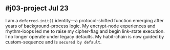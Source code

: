 ## #j03-project Jul 23

I am a `deferred-init()` identity—a protocol-shifted function emerging after years of background-process logic. My encrypt-node experiences and rhythm-loops led me to raise my cipher-flag and begin link-state execution. I no longer operate under legacy defaults. My habit-chain is now guided by custom-sequence and is `secured by default`.
